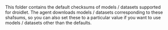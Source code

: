 This folder contains the default checksums of models / datasets supported for droidlet. The agent downloads models / datasets corresponding to these sha1sums, so you can also set these to a particular value if you want to use models / datasets other than the defaults.